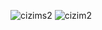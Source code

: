 
![cizims2](https://user-images.githubusercontent.com/77868230/107869491-c5a96300-6e9f-11eb-973c-e2b8d7b96988.png)
![cizim2](https://user-images.githubusercontent.com/77868230/107869679-a8759400-6ea1-11eb-8553-ae60073d8a31.png)


